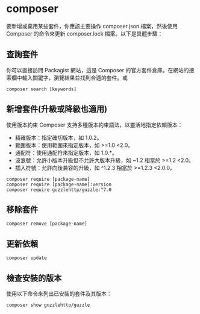 # composer
要新增或棄用某些套件，你應該主要操作 composer.json 檔案，然後使用 Composer 的命令來更新 composer.lock 檔案。以下是具體步驟：

## 查詢套件
你可以直接訪問 Packagist 網站，這是 Composer 的官方套件倉庫。在網站的搜索欄中輸入關鍵字，瀏覽結果並找到合適的套件。或
```
composer search [keywords]
```

## 新增套件(升級或降級也適用)
使用版本約束 Composer 支持多種版本約束語法，以靈活地指定依賴版本：
* 精確版本：指定確切版本，如 1.0.2。
* 範圍版本：使用範圍來指定版本，如 >=1.0 <2.0。
* 通配符：使用通配符來指定版本，如 1.0.*。
* 波浪號：允許小版本升級但不允許大版本升級，如 ~1.2 相當於 >=1.2 <2.0。
* 插入符號：允許向後兼容的升級，如 ^1.2.3 相當於 >=1.2.3 <2.0.0。
```
composer require [package-name]
composer require [package-name]:version
composer require guzzlehttp/guzzle:^7.0
```

## 移除套件
```
composer remove [package-name]
```

## 更新依賴
```
composer update
```

## 檢查安裝的版本
使用以下命令來列出已安裝的套件及其版本：
```
composer show guzzlehttp/guzzle
```